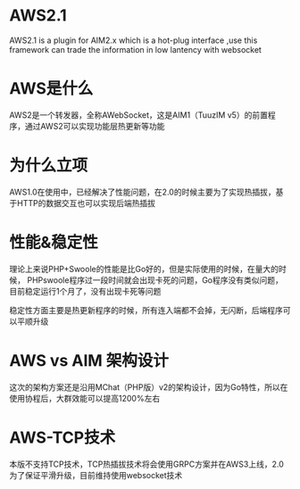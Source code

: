 # AWS2.1
AWS2.1 is a plugin for AIM2.x which is a hot-plug interface ,use this framework can trade the information in low lantency with websocket

# AWS是什么
AWS2是一个转发器，全称AWebSocket，这是AIM1（TuuzIM v5）的前置程序，通过AWS2可以实现功能层热更新等功能

# 为什么立项
AWS1.0在使用中，已经解决了性能问题，在2.0的时候主要为了实现热插拔，基于HTTP的数据交互也可以实现后端热插拔

# 性能&稳定性
理论上来说PHP+Swoole的性能是比Go好的，但是实际使用的时候，在量大的时候，
PHPswoole程序过一段时间就会出现卡死的问题，Go程序没有类似问题，
目前稳定运行1个月了，没有出现卡死等问题

稳定性方面主要是热更新程序的时候，所有连入端都不会掉，无闪断，后端程序可以平顺升级


# AWS vs AIM 架构设计

这次的架构方案还是沿用MChat（PHP版）v2的架构设计，因为Go特性，所以在使用协程后，大群效能可以提高1200%左右

# AWS-TCP技术

本版不支持TCP技术，TCP热插拔技术将会使用GRPC方案并在AWS3上线，2.0为了保证平滑升级，目前维持使用websocket技术
